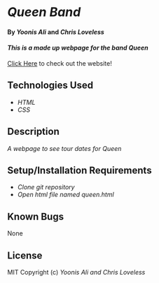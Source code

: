 # _Queen Band_

#### By _**Yoonis Ali**_ and _**Chris Loveless**_


#### _This is a made up webpage for the band Queen_

[Click Here](http://Users/student/Desktop/queen/queen.html) to check out the website!

## Technologies Used

* _HTML_
* _CSS_


## Description

_A webpage to see tour dates for Queen_

## Setup/Installation Requirements

* _Clone git repository_
* _Open html file named queen.html_


## Known Bugs

None

## License

MIT
Copyright (c) _Yoonis Ali and Chris Loveless_